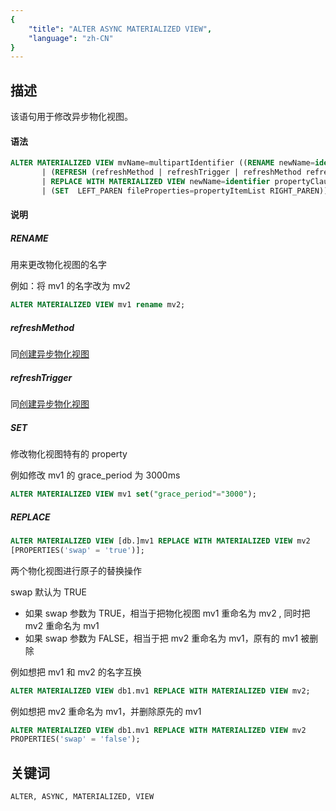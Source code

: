 ```yaml
---
{
    "title": "ALTER ASYNC MATERIALIZED VIEW",
    "language": "zh-CN"
}
---
```


## 描述

该语句用于修改异步物化视图。

#### 语法

```sql
ALTER MATERIALIZED VIEW mvName=multipartIdentifier ((RENAME newName=identifier)
       | (REFRESH (refreshMethod | refreshTrigger | refreshMethod refreshTrigger))
       | REPLACE WITH MATERIALIZED VIEW newName=identifier propertyClause?
       | (SET  LEFT_PAREN fileProperties=propertyItemList RIGHT_PAREN))
```

#### 说明

##### RENAME

用来更改物化视图的名字

例如：将 mv1 的名字改为 mv2

```sql
ALTER MATERIALIZED VIEW mv1 rename mv2;
```

##### refreshMethod

同[创建异步物化视图](./CREATE-ASYNC-MATERIALIZED-VIEW)

##### refreshTrigger

同[创建异步物化视图](./CREATE-ASYNC-MATERIALIZED-VIEW)

##### SET

修改物化视图特有的 property

例如修改 mv1 的 grace_period 为 3000ms

```sql
ALTER MATERIALIZED VIEW mv1 set("grace_period"="3000");
```

##### REPLACE
```sql
ALTER MATERIALIZED VIEW [db.]mv1 REPLACE WITH MATERIALIZED VIEW mv2
[PROPERTIES('swap' = 'true')];
```
两个物化视图进行原子的替换操作

swap 默认为 TRUE

- 如果 swap 参数为 TRUE，相当于把物化视图 mv1 重命名为 mv2 , 同时把 mv2 重命名为 mv1
- 如果 swap 参数为 FALSE，相当于把 mv2 重命名为 mv1，原有的 mv1 被删除


例如想把 mv1 和 mv2 的名字互换
```sql
ALTER MATERIALIZED VIEW db1.mv1 REPLACE WITH MATERIALIZED VIEW mv2;
```

例如想把 mv2 重命名为 mv1，并删除原先的 mv1
```sql
ALTER MATERIALIZED VIEW db1.mv1 REPLACE WITH MATERIALIZED VIEW mv2
PROPERTIES('swap' = 'false');
```

## 关键词

    ALTER, ASYNC, MATERIALIZED, VIEW

